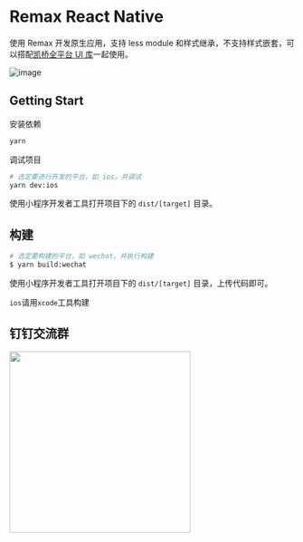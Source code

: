 # Remax React Native

使用 Remax 开发原生应用，支持 less module 和样式继承，不支持样式嵌套，可以搭配[凯桥全平台 UI 库](https://cqkqinfo.github.io/ui/)一起使用。

![image](https://kq-static.oss-cn-beijing.aliyuncs.com/ui/remax-rn-test.gif)

## Getting Start

安装依赖

```bash
yarn
```

调试项目

```bash
# 选定要进行开发的平台，如 ios，并调试
yarn dev:ios
```

使用小程序开发者工具打开项目下的 `dist/[target]` 目录。

## 构建

```bash
# 选定要构建的平台，如 wechat，并执行构建
$ yarn build:wechat
```

使用小程序开发者工具打开项目下的 `dist/[target]` 目录，上传代码即可。

`ios`请用`xcode`工具构建

## 钉钉交流群

<img width="320" src="https://kq-static.oss-cn-beijing.aliyuncs.com/common-img/IMG_8025.JPG">
